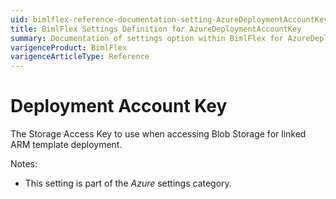 ```yaml
---
uid: bimlflex-reference-documentation-setting-AzureDeploymentAccountKey
title: BimlFlex Settings Definition for AzureDeploymentAccountKey
summary: Documentation of settings option within BimlFlex for AzureDeploymentAccountKey
varigenceProduct: BimlFlex
varigenceArticleType: Reference
---
```


# Deployment Account Key

The Storage Access Key to use when accessing Blob Storage for linked ARM template deployment.

Notes:

* This setting is part of the *Azure* settings category.
